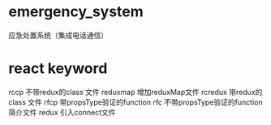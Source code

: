 # emergency_system
应急处置系统（集成电话通信）
# react keyword
rccp          不带redux的class 文件
reduxmap      增加reduxMap文件
rcredux       带redux的class 文件
rfcp          带propsType验证的function
rfc           不带propsType验证的function简介文件
redux         引入connect文件
